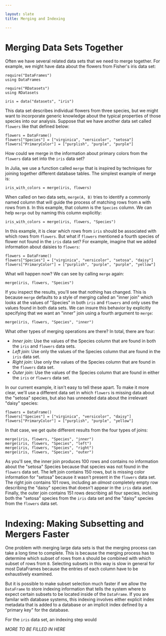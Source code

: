 ```yaml
---

layout: slate
title: Merging and Indexing

---
```


# Merging Data Sets Together

Often we have several related data sets that we need to merge together. For example, we might have data about the flowers from Fisher's iris data set:

    require("DataFrames")
    using DataFrames

    require("RDatasets")
    using RDatasets

    iris = data("datasets", "iris")

This data set describes individual flowers from three species, but we might want to incorporate generic knowledge about the typical properties of those species into our analysis. Suppose that we have another data set called `flowers` like that defined below:

    flowers = DataFrame()
    flowers["Species"] = ["virginica", "versicolor", "setosa"]
    flowers["PrimaryColor"] = ["purplish", "purple", "purple"]

How could we merge in the information about primary colors from the `flowers` data set into the `iris` data set?

In Julia, we use a function called `merge` that is inspired by techniques for joining together different database tables. The simplest example of merge is:

    iris_with_colors = merge(iris, flowers)

When called on two data sets, `merge(A, B)` tries to identify a commonly named column that will guide the process of matching rows from `A` with rows from `B`. In this example, that column is the `Species` column. We can help `merge` out by naming this column explicitly:

    iris_with_colors = merge(iris, flowers, "Species")

In this example, it is clear which rows from `iris` should be associated with which rows from `flowers`. But what if `flowers` mentioned a fourth species of flower not found in the `iris` data set? For example, imagine that we added information about daisies to `flowers`:

    flowers = DataFrame()
    flowers["Species"] = ["virginica", "versicolor", "setosa", "daisy"]
    flowers["PrimaryColor"] = ["purplish", "purple", "purple", "yellow"]

What will happen now? We can see by calling `merge` again:

    merge(iris, flowers, "Species")

If you inspect the results, you'll see that nothing has changed. This is because `merge` defaults to a style of merging called an "inner join" which looks at the values of "Species" in both `iris` and `flowers` and only uses the values found in both data sets. We can insure this behavior by explicitly specifying that we want an "inner" join using a fourth argument to `merge`:

    merge(iris, flowers, "Species", "inner")

What other types of merging operations are there? In total, there are four:

* _Inner join_: Use the values of the Species column that are found in both the `iris` and `flowers` data sets.
* _Left join_: Use only the values of the Species column that are found in the `iris` data set.
* _Right join_: Use only the values of the Species column that are found in the `flowers` data set.
* _Outer join_: Use the values of the Species column that are found in either the `iris` or `flowers` data set.

In our current example, it isn't easy to tell these apart. To make it more clear, we'll use a different data set in which `flowers` is missing data about the "setosa" species, but also has unneeded data about the irrelevant "daisy" species:

    flowers = DataFrame()
    flowers["Species"] = ["virginica", "versicolor", "daisy"]
    flowers["PrimaryColor"] = ["purplish", "purple", "yellow"]

In that case, we get quite different results from the four types of joins:

    merge(iris, flowers, "Species", "inner")
    merge(iris, flowers, "Species", "left")
    merge(iris, flowers, "Species", "right")
    merge(iris, flowers, "Species", "outer")

As you'll see, the inner join produces 100 rows and contains no information about the "setosa" Species because that species was not found in the `flowers` data set. The left join contains 150 rows, but is missing color information for "setosa" because it wasn't present in the `flowers` data set. The right join contains 101 rows, including an _almost_ completely empty row describing the "daisy" species that  doesn't appear in the `iris`  data aset. Finally, the outer join contains 151 rows describing all four species, incluing both the "setosa" species from the `iris` data set and the "daisy" species from the `flowers` data set.

# Indexing: Making Subsetting and Mergers Faster

One problem with merging large data sets is that the merging process can take a long time to complete. This is because the merging process has to determine which subset of rows from `A` should be combined with which subset of rows from `B`. Selecting subsets in this way is slow in general for most DataFrames because the entries of each column have to be exhaustively examined.

But it is possible to make subset selection much faster if we allow the `DataFrame` to store indexing information that tells the system where to expect certain subsets to be located inside of the `DataFrame`. If you are familar with database systems, this indexing involves either explicit index metadata that is added to a database or an implicit index defined by a "primary key" for the database.

For the `iris` data set, an indexing step would

_MORE TO BE FILLED IN HERE_

